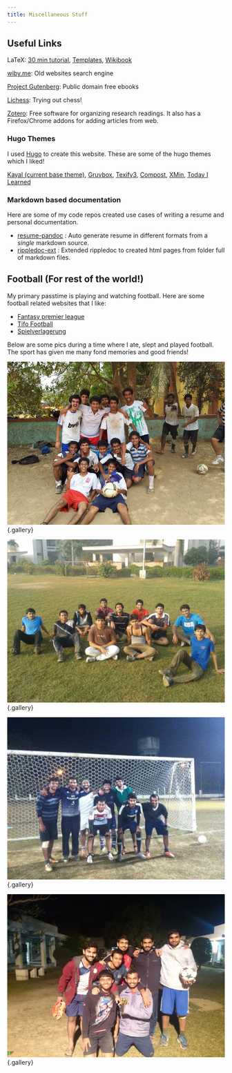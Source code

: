 ```yaml
---
title: Miscellaneous Stuff
---
```


## Useful Links

LaTeX: 
[30 min tutorial](https://www.overleaf.com/learn/latex/Learn_LaTeX_in_30_minutes), 
[Templates](http://www.latextemplates.com/),
[Wikibook](https://en.wikibooks.org/wiki/LaTeX/)

[wiby.me](https://wiby.me/): Old websites search engine

[Project Gutenberg](https://www.gutenberg.org/): Public domain free ebooks

[Lichess](https://lichess.org/): Trying out chess!

[Zotero](https://www.zotero.org/): Free software for organizing research readings. It 
also has a Firefox/Chrome addons for adding articles from web.


### Hugo Themes

I used [Hugo](https://gohugo.io/) to create this website. These are some of the hugo themes which I liked!

[Kayal (current base theme)](https://themes.gohugo.io/themes/kayal/),
[Gruvbox](https://themes.gohugo.io/themes/hugo-theme-gruvbox/),
[Texify3](https://themes.gohugo.io/themes/hugo-texify3/),
[Compost](https://themes.gohugo.io/themes/compost/),
[XMin](https://themes.gohugo.io/themes/hugo-xmin/),
[Today I Learned](https://themes.gohugo.io/themes/hugo-theme-til/)


### Markdown based documentation

Here are some of my code repos created use cases of writing a resume and
personal documentation.

- [resume-pandoc](https://github.com/kninad/resume-pandoc) : Auto generate resume in different formats from a *single* markdown source.
- [rippledoc-ext](https://kninad.github.io/rippledoc-ext) :  Extended rippledoc to created html pages from folder full of markdown files.

## Football (For rest of the world!)

My primary passtime is playing and watching football. Here are some football related 
websites that I like:

- [Fantasy premier league](http://fantasy.premierleague.com/)
- [Tifo Football](https://www.tifofootball.com/)
- [Spielverlagerung](http://spielverlagerung.com/)

Below are some pics during a time where I ate, slept and played football. The sport has
given me many fond memories and good friends!


![a](./static/images/dav_s2_footy_team.jpg){.gallery}

![a](./static/images/footy_hall9.jpg){.gallery}

![a](./static/images/ifl01.jpg){.gallery}

![a](./static/images/footy2.jpg){.gallery}
